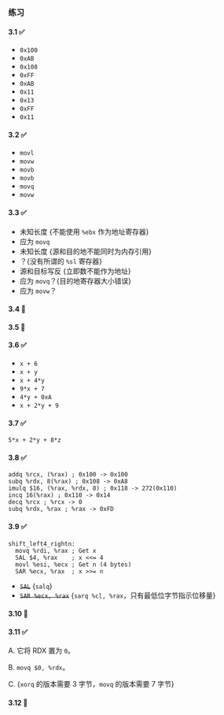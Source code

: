 ### 练习

#### 3.1 ✅

- `0x100`
- `0xAB`
- `0x108`
- `0xFF`
- `0xAB`
- `0x11`
- `0x13`
- `0xFF`
- `0x11`

#### 3.2 ✅

- `movl`
- `movw`
- `movb`
- `movb`
- `movq`
- `movw`

#### 3.3 ✅

- 未知长度 {不能使用 `%ebx` 作为地址寄存器}
- 应为 `movq`
- 未知长度 {源和目的地不能同时为内存引用}
- ？{没有所谓的 `%sl` 寄存器}
- 源和目标写反 {立即数不能作为地址}
- 应为 `movq`？{目的地寄存器大小错误}
- 应为 `movw`？

#### 3.4 🚫

#### 3.5 🚫

#### 3.6 ✅

- `x + 6`
- `x + y`
- `x + 4*y`
- `9*x + 7`
- `4*y + 0xA`
- `x + 2*y + 9`

#### 3.7 ✅

`5*x + 2*y + 8*z`

#### 3.8 ✅

```text
addq %rcx, (%rax) ; 0x100 -> 0x100
subq %rdx, 8(%rax) ; 0x108 -> 0xA8
imulq $16, (%rax, %rdx, 8) ; 0x118 -> 272(0x110)
incq 16(%rax) ; 0x110 -> 0x14
decq %rcx ; %rcx -> 0
subq %rdx, %rax ; %rax -> 0xFD
```

#### 3.9 ✅

```text
shift_left4_rightn:
  movq %rdi, %rax ; Get x
  SAL $4, %rax    ; x <<= 4
  movl %esi, %ecx ; Get n (4 bytes)
  SAR %ecx, %rax  ; x >>= n
```

- ~~`SAL`~~ {`salq`}
- ~~`SAR %ecx, %rax`~~ {`sarq %cl, %rax`，只有最低位字节指示位移量}

#### 3.10 🚫

#### 3.11 ✅

A. 它将 RDX 置为 `0`。

B. `movq $0, %rdx`。

C. {`xorq` 的版本需要 3 字节，`movq` 的版本需要 7 字节}

#### 3.12 🚫